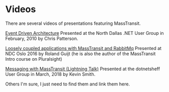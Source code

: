 # Videos

There are several videos of presentations featuring MassTransit.

[Event Driven Architecture][1]
Presented at the North Dallas .NET User Group in February, 2010 by Chris Patterson.

[Loosely coupled applications with MassTransit and RabbitMq][2]
Presented at NDC Oslo 2016 by Roland Guijt (he is also the author of the MassTransit Intro course on Pluralsight)

[Messaging with MassTransit (Lightning Talk)][3]
Presented at the dotnetsheff User Group in March, 2018 by Kevin Smith.

Others I'm sure, I just need to find them and link them here.

[1]: http://www.drowningintechnicaldebt.com/ShawnWeisfeld/archive/2010/02/04/event-driven-architecture-by-chris-patterson-north-dallas-.net.aspx
[2]: https://vimeo.com/131635506
[3]: https://youtu.be/risAHFaHUtU?list=PL8xuokhAnn4oTRr-7TfHFVqJNuB0I1jAG